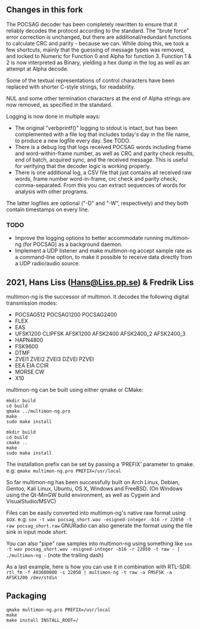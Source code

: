 ## Changes in this fork
The POCSAG decoder has been completely rewritten to ensure that it reliably decodes the protocol according to the standard. The "brute force" error correction is unchanged, but there are additional/redundant functions to calculate CRC and parity - because we can.
While doing this, we took a few shortcuts, mainly that the guessing of message types was removed, and locked to Numeric for Function 0 and Alpha for function 3. Function 1 & 2 is now interpreted as Binary, yielding a hex dump in the log as well as an attempt at Alpha decode.

Some of the textual representations of control characters have been replaced with shorter C-style strings, for readability.

NUL and some other termination characters at the end of Alpha strings are now removed, as specified in the standard.

Logging is now done in multiple ways:
* The original "verbprintf()" logging to stdout is intact, but has been complemented with a file log that includes today's day in the file name, to produce a new logfile every day. See TODO.
* There is a debug log that logs received POCSAG words including frame and word-within-frame number, as well as CRC and parity check results, end of batch, acquired sync, and the received message. This is useful for verifying that the decoder logic is working properly.
* There is one additional log, a CSV file that just contains all received raw words, frame number word-in-frame, crc check and parity check, comma-separated. From this you can extract sequences of words for analysis with other programs.

The latter logfiles are optional ("-D" and "-W", respectively) and they both contain timestamps on every line.

### TODO
* Improve the logging options to better accommodate running multimon-ng (for POCSAG) as a background daemon.
* Implement a UDP listener and make multimon-ng accept sample rate as a command-line option, to make it possible to receive data directly from a UDP radio/audio source.

2021, Hans Liss (Hans@Liss.pp.se) & Fredrik Liss
---------------------------------------------------
multimon-ng is the successor of multimon. It decodes the following digital transmission modes:

- POCSAG512 POCSAG1200 POCSAG2400
- FLEX
- EAS
- UFSK1200 CLIPFSK AFSK1200 AFSK2400 AFSK2400_2 AFSK2400_3
- HAPN4800
- FSK9600 
- DTMF
- ZVEI1 ZVEI2 ZVEI3 DZVEI PZVEI
- EEA EIA CCIR
- MORSE CW
- X10

multimon-ng can be built using either qmake or CMake:
```
mkdir build
cd build
qmake ../multimon-ng.pro
make
sudo make install
```
```
mkdir build
cd build
cmake ..
make
sudo make install
```

The installation prefix can be set by passing a 'PREFIX' parameter to qmake. e.g:
```qmake multimon-ng.pro PREFIX=/usr/local```

So far multimon-ng has been successfully built on Arch Linux, Debian, Gentoo, Kali Linux, Ubuntu, OS X, Windows and FreeBSD.
(On Windows using the Qt-MinGW build environment, as well as Cygwin and VisualStudio/MSVC)

Files can be easily converted into multimon-ng's native raw format using *sox*. e.g:
```sox -t wav pocsag_short.wav -esigned-integer -b16 -r 22050 -t raw pocsag_short.raw```
GNURadio can also generate the format using the file sink in input mode *short*. 

You can also "pipe" raw samples into multimon-ng using something like
```sox -t wav pocsag_short.wav -esigned-integer -b16 -r 22050 -t raw - | ./multimon-ng -```
(note the trailing dash)

As a last example, here is how you can use it in combination with RTL-SDR:
```rtl_fm -f 403600000 -s 22050 | multimon-ng -t raw -a FMSFSK -a AFSK1200 /dev/stdin```

Packaging
---------

```
qmake multimon-ng.pro PREFIX=/usr/local
make
make install INSTALL_ROOT=/
```
